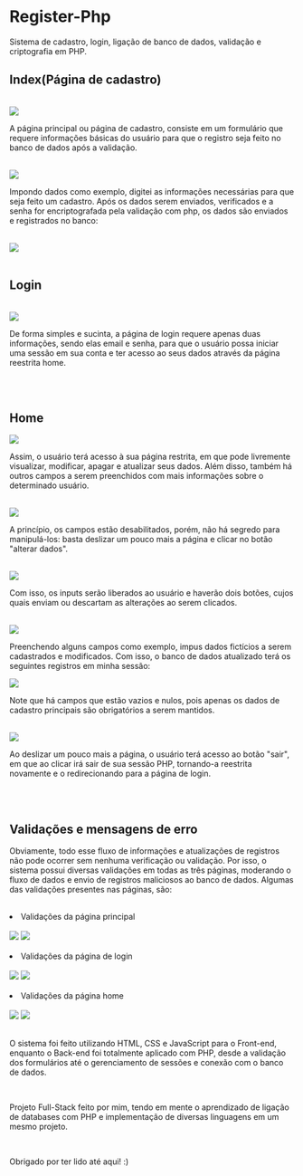 # Register-Php
Sistema de cadastro, login, ligação de banco de dados, validação e criptografia em PHP.

<h2>Index(Página de cadastro)</h2>
<br>
<img src="https://github.com/MrSampaio/register-php/assets/118141328/0a873290-0374-4d79-b4cb-7d1a6649606a"> 
<br>
<p>A página principal ou página de cadastro, consiste em um formulário que requere informações básicas do usuário para que o registro seja feito no banco de dados após a validação.</p>
<br>
<img src="https://github.com/MrSampaio/register-php/assets/118141328/585ed307-494c-470e-a80a-bf0dd7afffc1">
<p>Impondo dados como exemplo, digitei as informações necessárias para que seja feito um cadastro. Após os dados serem enviados, verificados e a senha for encriptografada pela validação com php, os dados são enviados e registrados no banco:</p>
<br>
<img src="https://github.com/MrSampaio/register-php/assets/118141328/ca1aa7d4-0b8a-4491-a0e0-0cb707bd88d1">
<br>
<br>
<h2>Login</h2>
<br>
<img src="https://github.com/MrSampaio/register-php/assets/118141328/2dc5d45e-7798-4de9-af82-6504df795b79">
<p>De forma simples e sucinta, a página de login requere apenas duas informações, sendo elas email e senha, para que o usuário possa iniciar uma sessão em sua conta e ter acesso ao seus dados através da página reestrita home.</p>
<br>
<br>
<h2>Home</h2>
<img src="https://github.com/MrSampaio/register-php/assets/118141328/26f98aeb-bdec-454f-ae60-d6d413c1ee21">
<p>Assim, o usuário terá acesso à sua página restrita, em que pode livremente visualizar, modificar, apagar e atualizar seus dados. Além disso, também há outros campos a serem preenchidos com mais informações sobre o determinado usuário.</p>
<br>
<img src="https://github.com/MrSampaio/register-php/assets/118141328/e60ca975-a138-418f-a72c-c150d0895860">
<p>A princípio, os campos estão desabilitados, porém, não há segredo para manipulá-los: basta deslizar um pouco mais a página e clicar no botão "alterar dados".</p>
<br>
<img src="https://github.com/MrSampaio/register-php/assets/118141328/b409604b-0d9c-467f-a9b3-92fbd3268d0f">
<p>Com isso, os inputs serão liberados ao usuário e haverão dois botões, cujos quais enviam ou descartam as alterações ao serem clicados.</p>
<br>
<img src="https://github.com/MrSampaio/register-php/assets/118141328/c93c4117-efed-498c-82f1-e22a28e2c968">
<p>Preenchendo alguns campos como exemplo, impus dados fictícios a serem cadastrados e modificados. Com isso, o banco de dados atualizado terá os seguintes registros em minha sessão: </p>
<img src="https://github.com/MrSampaio/register-php/assets/118141328/083bbeb3-aa39-4ef0-b53d-f4256c762856">
<p>Note que há campos que estão vazios e nulos, pois apenas os dados de cadastro principais são obrigatórios a serem mantidos.</p>
<br>
<img src="https://github.com/MrSampaio/register-php/assets/118141328/d877f5b6-7ada-4731-9838-8c603eae52a1">
<p>Ao deslizar um pouco mais a página, o usuário terá acesso ao botão "sair", em que ao clicar irá sair de sua sessão PHP, tornando-a reestrita novamente e o redirecionando para a página de login.</p>
<br>
<br>
<h2>Validações e mensagens de erro</h2>
<p>Obviamente, todo esse fluxo de informações e atualizações de registros não pode ocorrer sem nenhuma verificação ou validação. Por isso, o sistema possui diversas validações em todas as três páginas, moderando o fluxo de dados e envio de registros maliciosos ao banco de dados. Algumas das validações presentes nas páginas, são: </p>
<br>
<li>Validações da página principal</li>
<br>
<img src="https://github.com/MrSampaio/register-php/assets/118141328/d5d398bc-53b8-4bd9-9b4f-4b87cda1e6e7">
<img src="https://github.com/MrSampaio/register-php/assets/118141328/ed699e1a-8c9c-4cd1-8161-1f123bcdeafb">
<br>
<br>
<li>Validações da página de login</li>
<br>
<img src="https://github.com/MrSampaio/register-php/assets/118141328/0d0ebedc-0082-4f5c-9b89-d69660c117e8">
<img src="https://github.com/MrSampaio/register-php/assets/118141328/0f4ced38-d022-4768-b25d-ee98e8f7db61">
<br>
<br>
<li>Validações da página home</li>
<br>
<img src="https://github.com/MrSampaio/register-php/assets/118141328/90457ac2-80a7-4130-a94a-b9c3e04d9b69">
<img src="https://github.com/MrSampaio/register-php/assets/118141328/0452ebe7-43a1-46ff-bf8b-4a37af037575">
<br>
<br>
<p>O sistema foi feito utilizando HTML, CSS e JavaScript para o Front-end, enquanto o Back-end foi totalmente aplicado com PHP, desde a validação dos formulários até o gerenciamento de sessões e conexão com o banco de dados.</p>
<br>
<p>Projeto Full-Stack feito por mim, tendo em mente o aprendizado de ligação de databases com PHP e implementação de diversas linguagens em um mesmo projeto.</p>
<br>
<p>Obrigado por ter lido até aqui! :)</p>


